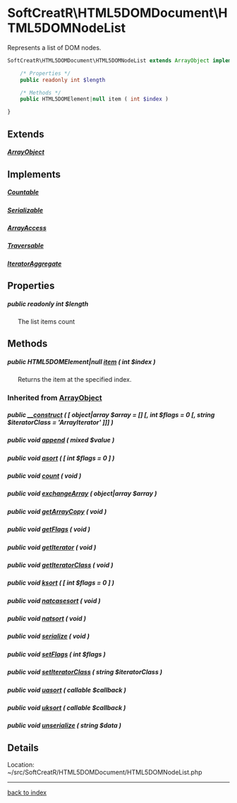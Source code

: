 # SoftCreatR\HTML5DOMDocument\HTML5DOMNodeList

Represents a list of DOM nodes.

```php
SoftCreatR\HTML5DOMDocument\HTML5DOMNodeList extends ArrayObject implements Countable, Serializable, ArrayAccess, Traversable, IteratorAggregate {

	/* Properties */
	public readonly int $length

	/* Methods */
	public HTML5DOMElement|null item ( int $index )

}
```

## Extends

##### [ArrayObject](http://php.net/manual/en/class.arrayobject.php)

## Implements

##### [Countable](http://php.net/manual/en/class.countable.php)

##### [Serializable](http://php.net/manual/en/class.serializable.php)

##### [ArrayAccess](http://php.net/manual/en/class.arrayaccess.php)

##### [Traversable](http://php.net/manual/en/class.traversable.php)

##### [IteratorAggregate](http://php.net/manual/en/class.iteratoraggregate.php)

## Properties

##### public readonly int $length

&nbsp;&nbsp;&nbsp;&nbsp;&nbsp;&nbsp;The list items count

## Methods

##### public HTML5DOMElement|null [item](softcreatr.html5domdocument.html5domnodelist.item.method.md) ( int $index )

&nbsp;&nbsp;&nbsp;&nbsp;&nbsp;&nbsp;Returns the item at the specified index.

### Inherited from [ArrayObject](http://php.net/manual/en/class.arrayobject.php)

##### public [__construct](http://php.net/manual/en/arrayobject.construct.php) ( [ object|array $array = [] [, int $flags = 0 [, string $iteratorClass = 'ArrayIterator' ]]] )

##### public void [append](http://php.net/manual/en/arrayobject.append.php) ( mixed $value )

##### public void [asort](http://php.net/manual/en/arrayobject.asort.php) ( [ int $flags = 0 ] )

##### public void [count](http://php.net/manual/en/arrayobject.count.php) ( void )

##### public void [exchangeArray](http://php.net/manual/en/arrayobject.exchangearray.php) ( object|array $array )

##### public void [getArrayCopy](http://php.net/manual/en/arrayobject.getarraycopy.php) ( void )

##### public void [getFlags](http://php.net/manual/en/arrayobject.getflags.php) ( void )

##### public void [getIterator](http://php.net/manual/en/arrayobject.getiterator.php) ( void )

##### public void [getIteratorClass](http://php.net/manual/en/arrayobject.getiteratorclass.php) ( void )

##### public void [ksort](http://php.net/manual/en/arrayobject.ksort.php) ( [ int $flags = 0 ] )

##### public void [natcasesort](http://php.net/manual/en/arrayobject.natcasesort.php) ( void )

##### public void [natsort](http://php.net/manual/en/arrayobject.natsort.php) ( void )

##### public void [serialize](http://php.net/manual/en/arrayobject.serialize.php) ( void )

##### public void [setFlags](http://php.net/manual/en/arrayobject.setflags.php) ( int $flags )

##### public void [setIteratorClass](http://php.net/manual/en/arrayobject.setiteratorclass.php) ( string $iteratorClass )

##### public void [uasort](http://php.net/manual/en/arrayobject.uasort.php) ( callable $callback )

##### public void [uksort](http://php.net/manual/en/arrayobject.uksort.php) ( callable $callback )

##### public void [unserialize](http://php.net/manual/en/arrayobject.unserialize.php) ( string $data )

## Details

Location: ~/src/SoftCreatR/HTML5DOMDocument/HTML5DOMNodeList.php

---

[back to index](index.md)

